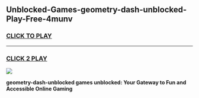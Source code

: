 
## Unblocked-Games-geometry-dash-unblocked-Play-Free-4munv
<h3>
<a href="https://premium76.site?title=geometry-dash-unblocked&ref=12A">CLICK TO PLAY</a></h3>
<hr>

<h3>
<a href="https://premium76.site?title=geometry-dash-unblocked&ref=12A">CLICK 2 PLAY</a>
  
</h3>

<a href="https://premium76.site?title=geometry-dash-unblocked&ref=12A"><img src="https://clearcache.store/games.png"></a>


**geometry-dash-unblocked games unblocked: Your Gateway to Fun and Accessible Online Gaming**
